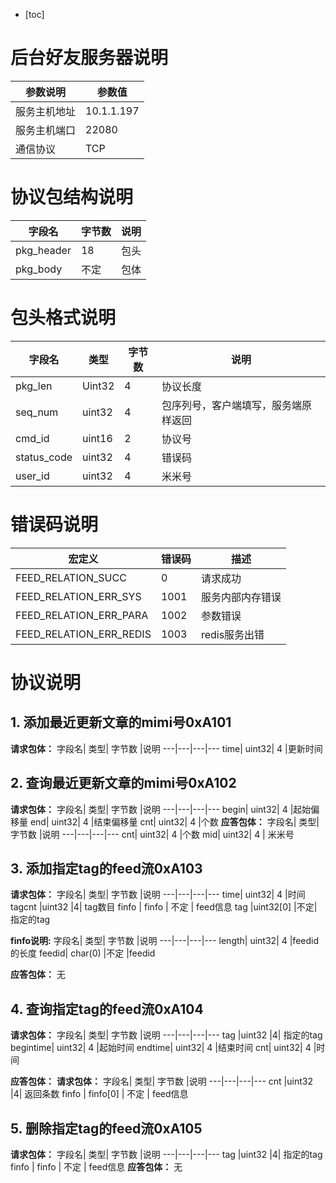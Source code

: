 - [toc]

# 后台好友服务器说明
参数说明 | 参数值
---|---
服务主机地址 | 10.1.1.197
服务主机端口 | 22080
通信协议 | TCP

# 协议包结构说明
字段名 | 字节数 | 说明
---|---|---
pkg_header | 18 | 包头
pkg_body | 不定 | 包体

# 包头格式说明
字段名 | 类型 | 字节数 | 说明
---|---|---|---
pkg_len | Uint32 | 4 | 协议长度 
seq_num |	uint32|	4 | 包序列号，客户端填写，服务端原样返回
cmd_id | uint16| 2 | 协议号
status_code | uint32| 4 | 错误码
user_id | uint32 | 4 | 米米号

# 错误码说明
宏定义|错误码|描述
---|---|---
FEED_RELATION_SUCC|0|请求成功
FEED_RELATION_ERR_SYS|1001|服务内部内存错误
FEED_RELATION_ERR_PARA|1002|参数错误
FEED_RELATION_ERR_REDIS|1003|redis服务出错

# 协议说明
## 1. 添加最近更新文章的mimi号0xA101
**请求包体：**
字段名|	类型|	字节数	|说明
---|---|---|---
time|	uint32|	4	|更新时间

## 2. 查询最近更新文章的mimi号0xA102
**请求包体：**
字段名|	类型|	字节数	|说明
---|---|---|---
begin|	uint32|	4	|起始偏移量
end|	uint32|	4	|结束偏移量
cnt|	uint32|	4	|个数
**应答包体：**
字段名|	类型|	字节数	|说明
---|---|---|---
cnt|	uint32|	4	|个数
mid|	uint32|	4	| 米米号 


## 3. 添加指定tag的feed流0xA103
**请求包体：**
字段名|	类型|	字节数	|说明
---|---|---|---
time|	uint32|	4	|时间
tagcnt	|uint32	|4| tag数目
finfo | finfo | 不定 | feed信息
tag	|uint32[0]	|不定| 指定的tag


**finfo说明:**
字段名|	类型|	字节数	|说明
---|---|---|---
length|	uint32|	4	|feedid的长度
feedid|	char(0)	|不定	|feedid

**应答包体：**
无

## 4. 查询指定tag的feed流0xA104
**请求包体：**
字段名|	类型|	字节数	|说明
---|---|---|---
tag	|uint32	|4| 指定的tag
begintime|	uint32|	4	|起始时间
endtime|	uint32|	4	|结束时间
cnt|	uint32|	4	|时间

**应答包体：**
**请求包体：**
字段名|	类型|	字节数	|说明
---|---|---|---
cnt	|uint32	|4| 返回条数
finfo | finfo[0] | 不定 | feed信息

## 5. 删除指定tag的feed流0xA105
**请求包体：**
字段名|	类型|	字节数	|说明
---|---|---|---
tag	|uint32	|4| 指定的tag
finfo | finfo | 不定 | feed信息
**应答包体：**
无
